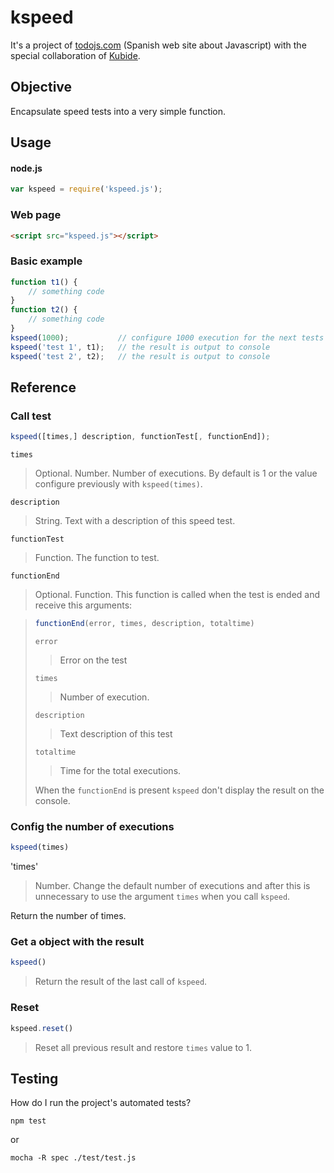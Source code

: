 # kspeed

It's a project of [todojs.com](http://www.todojs.com) (Spanish web site about Javascript) with the special collaboration of [Kubide](http://www.kubide.es).

## Objective

Encapsulate speed tests into a very simple function.

## Usage

#### node.js

```js
var kspeed = require('kspeed.js');
```

### Web page

```html
<script src="kspeed.js"></script>
```

### Basic example

```js
function t1() {
	// something code
}
function t2() {
	// something code
}
kspeed(1000);           // configure 1000 execution for the next tests
kspeed('test 1', t1);   // the result is output to console
kspeed('test 2', t2);   // the result is output to console
```


## Reference

### Call test

```js
kspeed([times,] description, functionTest[, functionEnd]);
```

`times`

> Optional. Number. Number of executions. By default is 1 or the value configure previously with `kspeed(times)`.

`description`

> String. Text with a description of this speed test.

`functionTest`

> Function. The function to test.

`functionEnd`

> Optional. Function. This function is called when the test is ended and receive this arguments:

> ```js
> functionEnd(error, times, description, totaltime)
> ```
>
> `error`
> >
> > Error on the test
>
> `times`
>
> > Number of execution.
>
> `description`
>
> > Text description of this test
>
> `totaltime`
>
> > Time for the total executions.
> 
> When the `functionEnd` is present `kspeed` don't display the result on the console.

### Config the number of executions

```js
kspeed(times)
```

'times'

> Number. Change the default number of executions and after this is unnecessary to use the argument `times` when you call `kspeed`.

Return the number of times.

### Get a object with the result

```js
kspeed()
```

> Return the result of the last call of `kspeed`. 

### Reset

```js
kspeed.reset()
```

> Reset all previous result and restore `times` value to 1. 

## Testing

How do I run the project's automated tests?

```
npm test
```

or 

```
mocha -R spec ./test/test.js
```